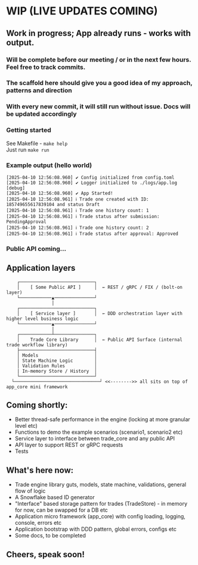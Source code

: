 # WIP (LIVE UPDATES COMING)

## Work in progress; App already runs -  works with output. 

### Will be complete before our meeting / or in the next few hours. Feel free to track commits.

### The scaffold here should give you a good idea of my approach, patterns and direction

### With every new commit, it will still run without issue. Docs will be updated accordingly 

### Getting started
See Makefile - ``make help``<br>
Just run ``make run``

### Example output (hello world)
```text
[2025-04-10 12:56:08.960] ✔ Config initialized from config.toml
[2025-04-10 12:56:08.960] ✔ Logger initialized to ./logs/app.log [debug]
[2025-04-10 12:56:08.960] ✔ App Started!
[2025-04-10 12:56:08.961] ℹ Trade one created with ID: 185749655617839104 and status Draft
[2025-04-10 12:56:08.961] ℹ Trade one history count: 1
[2025-04-10 12:56:08.961] ℹ Trade status after submission: PendingApproval
[2025-04-10 12:56:08.961] ℹ Trade one history count: 2
[2025-04-10 12:56:08.961] ℹ Trade status after approval: Approved
```


### Public API coming...

## Application layers
```text
    ┌────────────────────────────┐
    │    [ Some Public API ]     │  ← REST / gRPC / FIX / (bolt-on layer)
    └────────────▲───────────────┘
                 │
    ┌────────────────────────────┐
    │    [ Service layer ]       │  ← DDD orchestration layer with higher level business logic
    └────────────▲───────────────┘
                 │         
    ┌────────────┴───────────────┐
    │    Trade Core Library      │  ← Public API Surface (internal trade workflow library)
    ├────────────────────────────┤
    │ Models                     │
    │ State Machine Logic        │
    │ Validation Rules           │
    | In-memory Store / History  │
    └────────────────────────────┘
  └────────────────────────────────┘ <<-------->> all sits on top of app_core mini framework        
```


## Coming shortly:
 - Better thread-safe performance in the engine (locking at more granular level etc)
 - Functions to demo the example scenarios (scenario1, scenario2 etc)
 - Service layer to interface between trade_core and any public API
 - API layer to support REST or gRPC requests
 - Tests

## What's here now:
- Trade engine library guts, models, state machine, validations, general flow of logic
- A Snowflake based ID generator
- "Interface" based storage pattern for trades (TradeStore) - in memory for now, can be swapped for a DB etc
- Application micro framework (app_core) with config loading, logging, console, errors etc
- Application bootstrap with DDD pattern, global errors, configs etc
- Some docs, to be completed


## Cheers, speak soon!
